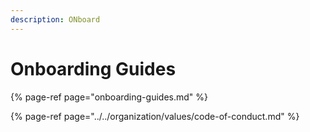 ```yaml
---
description: ONboard
---
```


# Onboarding Guides

{% page-ref page="onboarding-guides.md" %}

{% page-ref page="../../organization/values/code-of-conduct.md" %}



